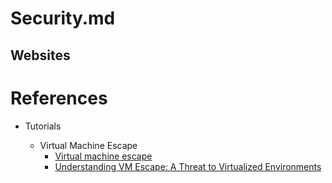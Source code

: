 # Security.md

## Websites


# References

* Tutorials

  * Virtual Machine Escape
    * [Virtual machine escape](https://en.m.wikipedia.org/wiki/Virtual_machine_escape)
    * [Understanding VM Escape: A Threat to Virtualized Environments](https://bluegoatcyber.com/blog/understanding-vm-escape-a-threat-to-virtualized-environments/)
